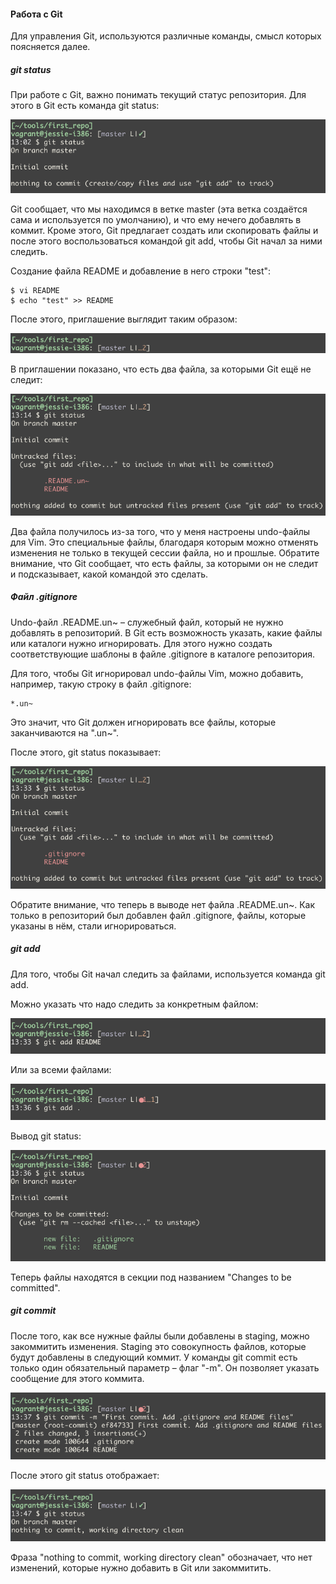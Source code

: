 #### Работа с Git

Для управления Git, используются различные команды, смысл которых поясняется далее.

##### git status

При работе с Git, важно понимать текущий статус репозитория. Для этого в Git есть команда git status:

![alt](https://raw.githubusercontent.com/natenka/PyNEng/master/images/git/git_status_0.png)

Git сообщает, что мы находимся в ветке master (эта ветка создаётся сама и используется по умолчанию), и что ему нечего добавлять в коммит. Кроме этого, Git предлагает создать или скопировать файлы и после этого воспользоваться командой git add, чтобы Git начал за ними следить.

Создание файла README и добавление в него строки "test":

```shellsession
$ vi README
$ echo "test" >> README
```

После этого, приглашение выглядит таким образом:

![alt](https://raw.githubusercontent.com/natenka/PyNEng/master/images/git/bash_prompt.png)

В приглашении показано, что есть два файла, за которыми Git ещё не следит:

![alt](https://raw.githubusercontent.com/natenka/PyNEng/master/images/git/git_status_1.png)

Два файла получилось из-за того, что у меня настроены undo-файлы для Vim. Это специальные файлы, благодаря которым можно отменять изменения не только в текущей сессии файла, но и прошлые. Обратите внимание, что Git сообщает, что есть файлы, за которыми он не следит и подсказывает, какой командой это сделать.

##### Файл .gitignore

Undo-файл .README.un~ – служебный файл, который не нужно добавлять в репозиторий. В Git есть возможность указать, какие файлы или каталоги нужно игнорировать. Для этого нужно создать соответствующие шаблоны в файле .gitignore в каталоге репозитория.

Для того, чтобы Git игнорировал undo-файлы Vim, можно добавить, например, такую строку в файл .gitignore:

```shell
*.un~
```

Это значит, что Git должен игнорировать все файлы, которые заканчиваются на ".un~".

После этого, git status показывает:

![alt](https://raw.githubusercontent.com/natenka/PyNEng/master/images/git/git_status_2.png)

Обратите внимание, что теперь в выводе нет файла .README.un~. Как только в репозиторий был добавлен файл .gitignore, файлы, которые указаны в нём, стали игнорироваться.

##### git add

Для того, чтобы Git начал следить за файлами, используется команда git add.

Можно указать что надо следить за конкретным файлом:

![alt](https://raw.githubusercontent.com/natenka/PyNEng/master/images/git/git_add_readme.png)

Или за всеми файлами:

![alt](https://raw.githubusercontent.com/natenka/PyNEng/master/images/git/git_add_all.png)

Вывод git status:

![alt](https://raw.githubusercontent.com/natenka/PyNEng/master/images/git/git_status_3.png)

Теперь файлы находятся в секции под названием "Changes to be committed".

##### git commit

После того, как все нужные файлы были добавлены в staging, можно закоммитить изменения. Staging это совокупность файлов, которые будут добавлены в следующий коммит. У команды git commit есть только один обязательный параметр – флаг "-m". Он позволяет указать сообщение для этого коммита.

![alt](https://raw.githubusercontent.com/natenka/PyNEng/master/images/git/git_commit_1.png)

После этого git status отображает:

![alt](https://raw.githubusercontent.com/natenka/PyNEng/master/images/git/git_status_4.png)

Фраза "nothing to commit, working directory clean" обозначает, что нет изменений, которые нужно добавить в Git или закоммитить.
